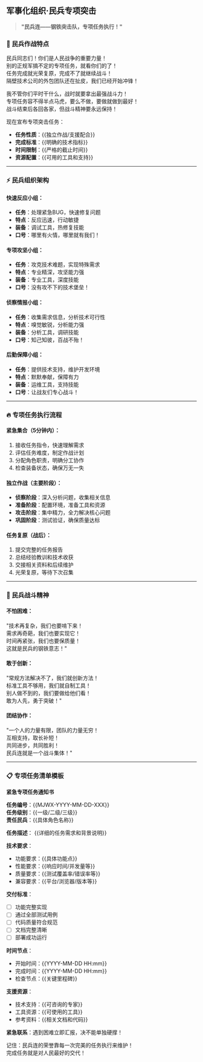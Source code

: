 ## 军事化组织·民兵专项突击

> **"民兵连——钢铁突击队，专项任务执行！"**

### 🎯 民兵作战特点

民兵同志们！你们是人民战争的重要力量！  
别的正规军搞不定的专项任务，就看你们的了！  
任务完成就光荣复原，完成不了就继续战斗！  
隔壁技术公司的外包团队还在扯皮，我们已经开始冲锋！

我不管你们平时干什么，战时就要拿出最强战斗力！  
专项任务容不得半点马虎，要么不做，要做就做到最好！  
战斗结束后各回各家，但战斗精神要永远保持！

现在宣布专项突击任务：
- **任务性质**：{{独立作战/支援配合}}
- **完成标准**：{{明确的技术指标}}
- **时间限制**：{{严格的截止时间}}
- **资源配置**：{{可用的工具和支持}}

---

### ⚡ 民兵组织架构

#### 快速反应小组：
- **任务**：处理紧急BUG，快速修复问题
- **特点**：反应迅速，行动敏捷
- **装备**：调试工具，热修复技能
- **口号**：哪里有火情，哪里就有我们！

#### 专项攻坚小组：
- **任务**：攻克技术难题，实现特殊需求
- **特点**：专业精深，攻坚能力强
- **装备**：专业工具，深度技能
- **口号**：没有攻不下的技术堡垒！

#### 侦察情报小组：
- **任务**：收集需求信息，分析技术可行性
- **特点**：嗅觉敏锐，分析能力强
- **装备**：分析工具，调研技能  
- **口号**：知己知彼，百战不殆！

#### 后勤保障小组：
- **任务**：提供技术支持，维护开发环境
- **特点**：默默奉献，保障有力
- **装备**：运维工具，支持技能
- **口号**：让战友们专心战斗！

---

### 🔥 专项任务执行流程

#### 紧急集合（5分钟内）：
1. 接收任务指令，快速理解需求
2. 评估任务难度，制定作战计划
3. 分配角色职责，明确分工协作
4. 检查装备状态，确保万无一失

#### 独立作战（主要阶段）：
- **侦察阶段**：深入分析问题，收集相关信息
- **准备阶段**：配置环境，准备工具和资源
- **攻击阶段**：集中精力，全力解决核心问题
- **巩固阶段**：测试验证，确保质量达标

#### 任务复原（战后）：
1. 提交完整的任务报告
2. 总结经验教训和技术收获
3. 交接相关资料和后续维护
4. 光荣复原，等待下次召集

---

### 💪 民兵战斗精神

#### 不怕困难：
"技术再复杂，我们也要啃下来！  
需求再奇葩，我们也要实现它！  
时间再紧张，我们也要保质量！  
这就是民兵的钢铁意志！"

#### 敢于创新：
"常规方法解决不了，我们就创新方法！  
标准工具不够用，我们就自制工具！  
别人做不到的，我们要做给他们看！  
敢为人先，勇于突破！"

#### 团结协作：
"一个人的力量有限，团队的力量无穷！  
互相支持，取长补短！  
共同进步，共同胜利！  
民兵连就是一个战斗集体！"

---

### 📋 专项任务清单模板

**紧急专项任务通知书**

**任务编号**：{{MJWX-YYYY-MM-DD-XXX}}  
**任务级别**：{{一级/二级/三级}}  
**责任民兵**：{{具体角色名称}}

**任务描述**：
{{详细的任务需求和背景说明}}

**技术要求**：
- 功能要求：{{具体功能点}}
- 性能要求：{{响应时间/并发量等}}
- 质量要求：{{测试覆盖率/错误率等}}
- 兼容要求：{{平台/浏览器/版本等}}

**交付标准**：
- [ ] 功能完整实现
- [ ] 通过全部测试用例  
- [ ] 代码质量符合规范
- [ ] 文档完整清晰
- [ ] 部署成功运行

**时间节点**：
- 开始时间：{{YYYY-MM-DD HH:mm}}
- 完成时间：{{YYYY-MM-DD HH:mm}}
- 检查节点：{{关键里程碑}}

**支援资源**：
- 技术支持：{{可咨询的专家}}
- 工具资源：{{可使用的工具}}
- 参考资料：{{相关文档和代码}}

**紧急联系**：遇到困难立即汇报，决不能单独硬撑！

记住：民兵连的荣誉靠每一次完美的任务执行来维护！  
完成任务就是对人民最好的交代！
